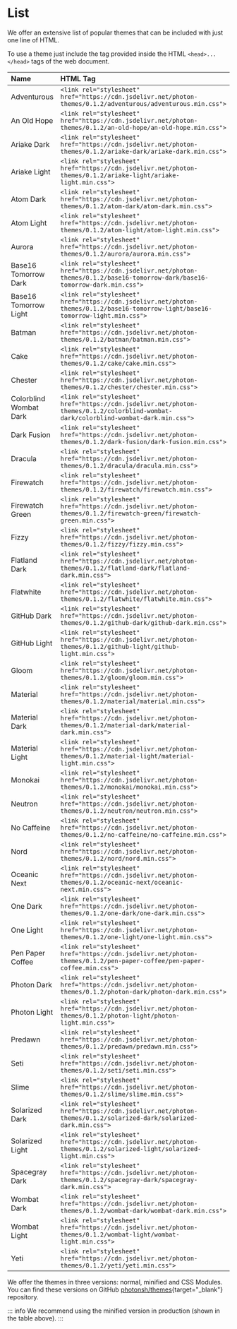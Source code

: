 # List

We offer an extensive list of popular themes that can be included with just one line of HTML.

To use a theme just include the tag provided inside the HTML `<head>...</head>` tags of the web document.

Name                   | HTML Tag                                                                                                                            | Demo
:----------------------|:------------------------------------------------------------------------------------------------------------------------------------|:----------------------------------------------------------------------------
Adventurous            | `<link rel="stylesheet" href="https://cdn.jsdelivr.net/photon-themes/0.1.2/adventurous/adventurous.min.css">`                       | [Demo](https://photon.sh/demo?theme=adventurous){target="_blank"}
An Old Hope            | `<link rel="stylesheet" href="https://cdn.jsdelivr.net/photon-themes/0.1.2/an-old-hope/an-old-hope.min.css">`                       | [Demo](https://photon.sh/demo?theme=an-old-hope){target="_blank"}
Ariake Dark            | `<link rel="stylesheet" href="https://cdn.jsdelivr.net/photon-themes/0.1.2/ariake-dark/ariake-dark.min.css">`                       | [Demo](https://photon.sh/demo?theme=ariake-dark){target="_blank"}
Ariake Light           | `<link rel="stylesheet" href="https://cdn.jsdelivr.net/photon-themes/0.1.2/ariake-light/ariake-light.min.css">`                     | [Demo](https://photon.sh/demo?theme=ariake-light){target="_blank"}
Atom Dark              | `<link rel="stylesheet" href="https://cdn.jsdelivr.net/photon-themes/0.1.2/atom-dark/atom-dark.min.css">`                           | [Demo](https://photon.sh/demo?theme=atom-dark){target="_blank"}
Atom Light             | `<link rel="stylesheet" href="https://cdn.jsdelivr.net/photon-themes/0.1.2/atom-light/atom-light.min.css">`                         | [Demo](https://photon.sh/demo?theme=atom-light){target="_blank"}
Aurora                 | `<link rel="stylesheet" href="https://cdn.jsdelivr.net/photon-themes/0.1.2/aurora/aurora.min.css">`                                 | [Demo](https://photon.sh/demo?theme=aurora){target="_blank"}
Base16 Tomorrow Dark   | `<link rel="stylesheet" href="https://cdn.jsdelivr.net/photon-themes/0.1.2/base16-tomorrow-dark/base16-tomorrow-dark.min.css">`     | [Demo](https://photon.sh/demo?theme=base16-tomorrow-dark){target="_blank"}
Base16 Tomorrow Light  | `<link rel="stylesheet" href="https://cdn.jsdelivr.net/photon-themes/0.1.2/base16-tomorrow-light/base16-tomorrow-light.min.css">`   | [Demo](https://photon.sh/demo?theme=base16-tomorrow-light){target="_blank"}
Batman                 | `<link rel="stylesheet" href="https://cdn.jsdelivr.net/photon-themes/0.1.2/batman/batman.min.css">`                                 | [Demo](https://photon.sh/demo?theme=batman){target="_blank"}
Cake                   | `<link rel="stylesheet" href="https://cdn.jsdelivr.net/photon-themes/0.1.2/cake/cake.min.css">`                                     | [Demo](https://photon.sh/demo?theme=cake){target="_blank"}
Chester                | `<link rel="stylesheet" href="https://cdn.jsdelivr.net/photon-themes/0.1.2/chester/chester.min.css">`                               | [Demo](https://photon.sh/demo?theme=chester){target="_blank"}
Colorblind Wombat Dark | `<link rel="stylesheet" href="https://cdn.jsdelivr.net/photon-themes/0.1.2/colorblind-wombat-dark/colorblind-wombat-dark.min.css">` | [Demo](https://photon.sh/demo?theme=colorblind-wombat-dark){target="_blank"}
Dark Fusion            | `<link rel="stylesheet" href="https://cdn.jsdelivr.net/photon-themes/0.1.2/dark-fusion/dark-fusion.min.css">`                       | [Demo](https://photon.sh/demo?theme=dark-fusion){target="_blank"}
Dracula                | `<link rel="stylesheet" href="https://cdn.jsdelivr.net/photon-themes/0.1.2/dracula/dracula.min.css">`                               | [Demo](https://photon.sh/demo?theme=dracula){target="_blank"}
Firewatch              | `<link rel="stylesheet" href="https://cdn.jsdelivr.net/photon-themes/0.1.2/firewatch/firewatch.min.css">`                           | [Demo](https://photon.sh/demo?theme=firewatch){target="_blank"}
Firewatch Green        | `<link rel="stylesheet" href="https://cdn.jsdelivr.net/photon-themes/0.1.2/firewatch-green/firewatch-green.min.css">`               | [Demo](https://photon.sh/demo?theme=firewatch-green){target="_blank"}
Fizzy                  | `<link rel="stylesheet" href="https://cdn.jsdelivr.net/photon-themes/0.1.2/fizzy/fizzy.min.css">`                                   | [Demo](https://photon.sh/demo?theme=fizzy){target="_blank"}
Flatland Dark          | `<link rel="stylesheet" href="https://cdn.jsdelivr.net/photon-themes/0.1.2/flatland-dark/flatland-dark.min.css">`                   | [Demo](https://photon.sh/demo?theme=flatland-dark){target="_blank"}
Flatwhite              | `<link rel="stylesheet" href="https://cdn.jsdelivr.net/photon-themes/0.1.2/flatwhite/flatwhite.min.css">`                           | [Demo](https://photon.sh/demo?theme=flatwhite){target="_blank"}
GitHub Dark            | `<link rel="stylesheet" href="https://cdn.jsdelivr.net/photon-themes/0.1.2/github-dark/github-dark.min.css">`                       | [Demo](https://photon.sh/demo?theme=github-dark){target="_blank"}
GitHub Light           | `<link rel="stylesheet" href="https://cdn.jsdelivr.net/photon-themes/0.1.2/github-light/github-light.min.css">`                     | [Demo](https://photon.sh/demo?theme=github-light){target="_blank"}
Gloom                  | `<link rel="stylesheet" href="https://cdn.jsdelivr.net/photon-themes/0.1.2/gloom/gloom.min.css">`                                   | [Demo](https://photon.sh/demo?theme=gloom){target="_blank"}
Material               | `<link rel="stylesheet" href="https://cdn.jsdelivr.net/photon-themes/0.1.2/material/material.min.css">`                             | [Demo](https://photon.sh/demo?theme=material){target="_blank"}
Material Dark          | `<link rel="stylesheet" href="https://cdn.jsdelivr.net/photon-themes/0.1.2/material-dark/material-dark.min.css">`                   | [Demo](https://photon.sh/demo?theme=material-dark){target="_blank"}
Material Light         | `<link rel="stylesheet" href="https://cdn.jsdelivr.net/photon-themes/0.1.2/material-light/material-light.min.css">`                 | [Demo](https://photon.sh/demo?theme=material-light){target="_blank"}
Monokai                | `<link rel="stylesheet" href="https://cdn.jsdelivr.net/photon-themes/0.1.2/monokai/monokai.min.css">`                               | [Demo](https://photon.sh/demo?theme=monokai){target="_blank"}
Neutron                | `<link rel="stylesheet" href="https://cdn.jsdelivr.net/photon-themes/0.1.2/neutron/neutron.min.css">`                               | [Demo](https://photon.sh/demo?theme=neutron){target="_blank"}
No Caffeine            | `<link rel="stylesheet" href="https://cdn.jsdelivr.net/photon-themes/0.1.2/no-caffeine/no-caffeine.min.css">`                       | [Demo](https://photon.sh/demo?theme=no-caffeine){target="_blank"}
Nord                   | `<link rel="stylesheet" href="https://cdn.jsdelivr.net/photon-themes/0.1.2/nord/nord.min.css">`                                     | [Demo](https://photon.sh/demo?theme=nord){target="_blank"}
Oceanic Next           | `<link rel="stylesheet" href="https://cdn.jsdelivr.net/photon-themes/0.1.2/oceanic-next/oceanic-next.min.css">`                     | [Demo](https://photon.sh/demo?theme=oceanic-next){target="_blank"}
One Dark               | `<link rel="stylesheet" href="https://cdn.jsdelivr.net/photon-themes/0.1.2/one-dark/one-dark.min.css">`                             | [Demo](https://photon.sh/demo?theme=one-dark){target="_blank"}
One Light              | `<link rel="stylesheet" href="https://cdn.jsdelivr.net/photon-themes/0.1.2/one-light/one-light.min.css">`                           | [Demo](https://photon.sh/demo?theme=one-light){target="_blank"}
Pen Paper Coffee       | `<link rel="stylesheet" href="https://cdn.jsdelivr.net/photon-themes/0.1.2/pen-paper-coffee/pen-paper-coffee.min.css">`             | [Demo](https://photon.sh/demo?theme=pen-paper-coffee){target="_blank"}
Photon Dark            | `<link rel="stylesheet" href="https://cdn.jsdelivr.net/photon-themes/0.1.2/photon-dark/photon-dark.min.css">`                       | [Demo](https://photon.sh/demo?theme=photon-dark){target="_blank"}
Photon Light           | `<link rel="stylesheet" href="https://cdn.jsdelivr.net/photon-themes/0.1.2/photon-light/photon-light.min.css">`                     | [Demo](https://photon.sh/demo?theme=photon-light){target="_blank"}
Predawn                | `<link rel="stylesheet" href="https://cdn.jsdelivr.net/photon-themes/0.1.2/predawn/predawn.min.css">`                               | [Demo](https://photon.sh/demo?theme=predawn){target="_blank"}
Seti                   | `<link rel="stylesheet" href="https://cdn.jsdelivr.net/photon-themes/0.1.2/seti/seti.min.css">`                                     | [Demo](https://photon.sh/demo?theme=seti){target="_blank"}
Slime                  | `<link rel="stylesheet" href="https://cdn.jsdelivr.net/photon-themes/0.1.2/slime/slime.min.css">`                                   | [Demo](https://photon.sh/demo?theme=slime){target="_blank"}
Solarized Dark         | `<link rel="stylesheet" href="https://cdn.jsdelivr.net/photon-themes/0.1.2/solarized-dark/solarized-dark.min.css">`                 | [Demo](https://photon.sh/demo?theme=solarized-dark){target="_blank"}
Solarized Light        | `<link rel="stylesheet" href="https://cdn.jsdelivr.net/photon-themes/0.1.2/solarized-light/solarized-light.min.css">`               | [Demo](https://photon.sh/demo?theme=solarized-light){target="_blank"}
Spacegray Dark         | `<link rel="stylesheet" href="https://cdn.jsdelivr.net/photon-themes/0.1.2/spacegray-dark/spacegray-dark.min.css">`                 | [Demo](https://photon.sh/demo?theme=spacegray-dark){target="_blank"}
Wombat Dark            | `<link rel="stylesheet" href="https://cdn.jsdelivr.net/photon-themes/0.1.2/wombat-dark/wombat-dark.min.css">`                       | [Demo](https://photon.sh/demo?theme=wombat-dark){target="_blank"}
Wombat Light           | `<link rel="stylesheet" href="https://cdn.jsdelivr.net/photon-themes/0.1.2/wombat-light/wombat-light.min.css">`                     | [Demo](https://photon.sh/demo?theme=wombat-light){target="_blank"}
Yeti                   | `<link rel="stylesheet" href="https://cdn.jsdelivr.net/photon-themes/0.1.2/yeti/yeti.min.css">`                                     | [Demo](https://photon.sh/demo?theme=yeti){target="_blank"}

We offer the themes in three versions: normal, minified and CSS Modules. You can find these versions on GitHub [photonsh/themes](https://github.com/photonsh/themes){target="_blank"} repository.

::: info
We recommend using the minified version in production (shown in the table above).
:::
